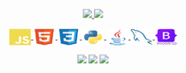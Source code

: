 
<div align="center">
  <a href="https://github.com/nikolasyan">
  <img height="180em" src="https://github-readme-stats.vercel.app/api?username=nikolasyan&show_icons=true&theme=dark&include_all_commits=true&count_private=true"/>
  <img height="180em" src="https://github-readme-stats.vercel.app/api/top-langs/?username=nikolasyan&layout=compact&langs_count=7&theme=dark"/>
</div>
  
  <div style="display: inline_block" align="center"><br>
  <img align="center" alt="JS" height="30" width="40" src="https://raw.githubusercontent.com/devicons/devicon/master/icons/javascript/javascript-plain.svg">
  <img align="center" alt="HTML" height="30" width="40" src="https://raw.githubusercontent.com/devicons/devicon/master/icons/html5/html5-original.svg">
  <img align="center" alt="CSS" height="30" width="40" src="https://raw.githubusercontent.com/devicons/devicon/master/icons/css3/css3-original.svg">
  <img align="center" alt="Python" height="30" width="40" src="https://raw.githubusercontent.com/devicons/devicon/master/icons/python/python-original.svg">
  <img align="center" alt="Java" height="30" width="40" src="https://raw.githubusercontent.com/devicons/devicon/master/icons/java/java-original.svg">
  <img align="center" alt="MySql" height="30" width="40" src="https://raw.githubusercontent.com/devicons/devicon/master/icons/mysql/mysql-original.svg">
  <img align="center" alt="MySql" height="30" width="40" src="https://github.com/devicons/devicon/blob/master/icons/bootstrap/bootstrap-original-wordmark.svg">
    
</div>
  
  <br>
  
  <div align="center"> 
  <a href = "mailto:nikolas.oliveira0701@gmail.com"><img src="[https://img.shields.io/badge/-Gmail-%23333?style=for-the-badge&logo=gmail&logoColor=white](https://img.shields.io/badge/Gmail-D14836?style=for-the-badge&logo=gmail&logoColor=white)" target="_blank"></a>
  <a href="https://www.linkedin.com/in/nikolasyan" target="_blank"><img src="https://img.shields.io/badge/-LinkedIn-%230077B5?style=for-the-badge&logo=linkedin&logoColor=white" target="_blank"></a> 
 <a href="https://www.behance.net/nikolasyan" target="_blank"><img src="https://img.shields.io/badge/-Behance-blue?style=for-the-badge&logo=behance&logoColor=white" target="_blank"></a> 
 
</div>
  
